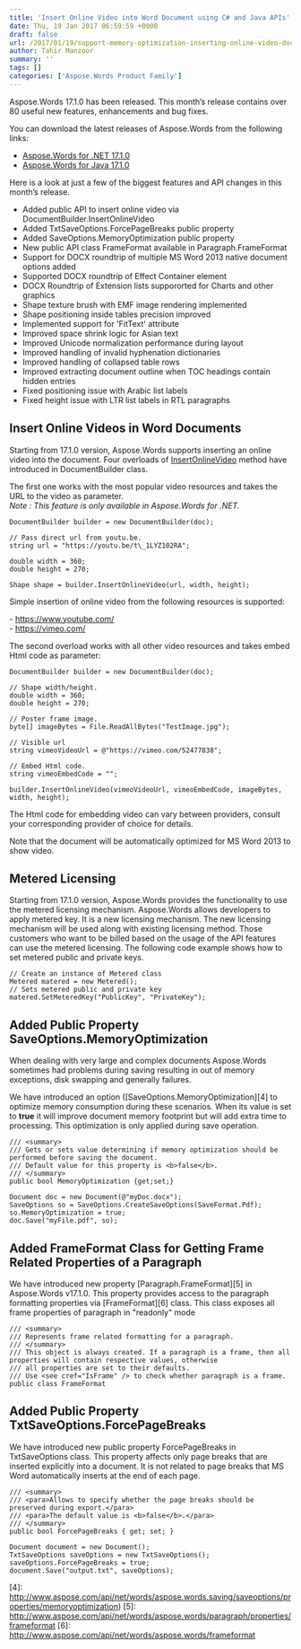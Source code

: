 ```yaml
---
title: 'Insert Online Video into Word Document using C# and Java APIs'
date: Thu, 19 Jan 2017 06:59:59 +0000
draft: false
url: /2017/01/19/support-memory-optimization-inserting-online-video-document-many-aspose.words-17.1.0/
author: Tahir Manzoor
summary: ''
tags: []
categories: ['Aspose.Words Product Family']
---
```


Aspose.Words 17.1.0 has been released. This month’s release contains over 80 useful new features, enhancements and bug fixes.

You can download the latest releases of Aspose.Words from the following links:

*   [Aspose.Words for .NET 17.1.0][1]
*   [Aspose.Words for Java 17.1.0][2]

Here is a look at just a few of the biggest features and API changes in this month’s release.

*   Added public API to insert online video via DocumentBuilder.InsertOnlineVideo
*   Added TxtSaveOptions.ForcePageBreaks public property
*   Added SaveOptions.MemoryOptimization public property
*   New public API class FrameFormat available in Paragraph.FrameFormat
*   Support for DOCX roundtrip of multiple MS Word 2013 native document options added
*   Supported DOCX roundtrip of Effect Container element
*   DOCX Roundtrip of Extension lists suppororted for Charts and other graphics
*   Shape texture brush with EMF image rendering implemented
*   Shape positioning inside tables precision improved
*   Implemented support for 'FitText' attribute
*   Improved space shrink logic for Asian text
*   Improved Unicode normalization performance during layout
*   Improved handling of invalid hyphenation dictionaries
*   Improved handling of collapsed table rows
*   Improved extracting document outline when TOC headings contain hidden entries
*   Fixed positioning issue with Arabic list labels
*   Fixed height issue with LTR list labels in RTL paragraphs

## Insert Online Videos in Word Documents

Starting from 17.1.0 version, Aspose.Words supports inserting an online video into the document. Four overloads of [InsertOnlineVideo][3] method have introduced in DocumentBuilder class.

The first one works with the most popular video resources and takes the URL to the video as parameter.   
_Note : This feature is only available in Aspose.Words for .NET._

```
DocumentBuilder builder = new DocumentBuilder(doc);
 
// Pass direct url from youtu.be.
string url = "https://youtu.be/t\_1LYZ102RA";
 
double width = 360;
double height = 270;
 
Shape shape = builder.InsertOnlineVideo(url, width, height);

```

Simple insertion of online video from the following resources is supported:

\- https://www.youtube.com/  
\- https://vimeo.com/

The second overload works with all other video resources and takes embed Html code as parameter:

```
DocumentBuilder builder = new DocumentBuilder(doc);
 
// Shape width/height.
double width = 360;
double height = 270;
 
// Poster frame image.
byte[] imageBytes = File.ReadAllBytes("TestImage.jpg");
 
// Visible url
string vimeoVideoUrl = @"https://vimeo.com/52477838";
 
// Embed Html code.
string vimeoEmbedCode = "";
 
builder.InsertOnlineVideo(vimeoVideoUrl, vimeoEmbedCode, imageBytes, width, height);
```

The Html code for embedding video can vary between providers, consult your corresponding provider of choice for details.

Note that the document will be automatically optimized for MS Word 2013 to show video.

## Metered Licensing

Starting from 17.1.0 version, Aspose.Words provides the functionality to use the metered licensing mechanism. Aspose.Words allows developers to apply metered key. It is a new licensing mechanism. The new licensing mechanism will be used along with existing licensing method. Those customers who want to be billed based on the usage of the API features can use the metered licensing. The following code example shows how to set metered public and private keys.

```
// Create an instance of Metered class
Metered matered = new Metered();
// Sets metered public and private key 
matered.SetMeteredKey("PublicKey", "PrivateKey");
```

## Added Public Property SaveOptions.MemoryOptimization

When dealing with very large and complex documents Aspose.Words sometimes had problems during saving resulting in out of memory exceptions, disk swapping and generally failures.

We have introduced an option ([SaveOptions.MemoryOptimization][4] to optimize memory consumption during these scenarios. When its value is set to **true** it will improve document memory footprint but will add extra time to processing. This optimization is only applied during save operation.

```
/// <summary>
/// Gets or sets value determining if memory optimization should be performed before saving the document.
/// Default value for this property is <b>false</b>.
/// </summary>
public bool MemoryOptimization {get;set;}
```
```
Document doc = new Document(@"myDoc.docx");
SaveOptions so = SaveOptions.CreateSaveOptions(SaveFormat.Pdf);
so.MemoryOptimization = true;
doc.Save("myFile.pdf", so);
```

## Added FrameFormat Class for Getting Frame Related Properties of a Paragraph

We have introduced new property [Paragraph.FrameFormat][5] in Aspose.Words v17.1.0. This property provides access to the paragraph formatting properties via [FrameFormat][6] class. This class exposes all frame properties of paragraph in "readonly" mode

```
/// <summary>
/// Represents frame related formatting for a paragraph.
/// </summary>
/// This object is always created. If a paragraph is a frame, then all properties will contain respective values, otherwise
/// all properties are set to their defaults.
/// Use <see cref="IsFrame" /> to check whether paragraph is a frame.
public class FrameFormat
```

## Added Public Property TxtSaveOptions.ForcePageBreaks

We have introduced new public property ForcePageBreaks in TxtSaveOptions class. This property affects only page breaks that are inserted explicitly into a document. It is not related to page breaks that MS Word automatically inserts at the end of each page.

```
/// <summary>
/// <para>Allows to specify whether the page breaks should be preserved during export.</para>
/// <para>The default value is <b>false</b>.</para>
/// </summary>
public bool ForcePageBreaks { get; set; }
```
```
Document document = new Document();
TxtSaveOptions saveOptions = new TxtSaveOptions();
saveOptions.ForcePageBreaks = true;
document.Save("output.txt", saveOptions);
```




[1]: https://downloads.aspose.com/words/net
[2]: https://downloads.aspose.com/words/java
[3]: http://www.aspose.com/api/net/words/aspose.words/documentbuilder/methods/insertonlinevideo/index
[4]: http://www.aspose.com/api/net/words/aspose.words.saving/saveoptions/properties/memoryoptimization)
[5]: http://www.aspose.com/api/net/words/aspose.words/paragraph/properties/frameformat
[6]: http://www.aspose.com/api/net/words/aspose.words/frameformat




